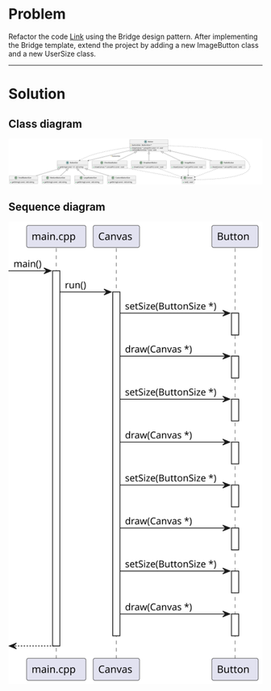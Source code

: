 # Problem
Refactor the code [Link](https://github.com/krenevych/design-patterns-java/tree/main/Java/lab08_Bridge/task_3_2) using the Bridge design pattern. After implementing the Bridge template, extend the project by adding a new ImageButton class and a new UserSize class.

---
# Solution
## Class diagram
![Class diagram](./docs/1.svg)
## Sequence diagram
![Sequence diagram](./docs/2.svg)